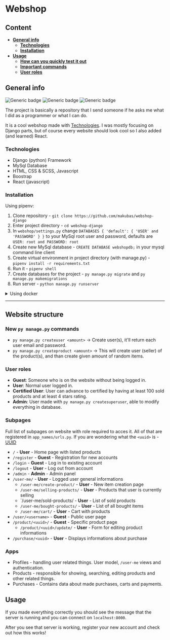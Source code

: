 # **Webshop**

## **Content**
- [**General info**](#general-info)
  - [**Technologies**](#technologies)
  - [**Installation**](#installation)
- [**Usage**](#usage)
  - [**How can you quickly test it out**](#how-can-you-quickly-test-it-out)
  - [**Important commands**](#important-commands)
  - [**User roles**](#user-roles)


## **General info**
![Generic badge](https://img.shields.io/badge/Python-3.9-blue.svg)
![Generic badge](https://img.shields.io/badge/Django-3.2.1-blue.svg)
![Generic badge](https://img.shields.io/badge/License-MIT-green.svg)

The project is basically a repository that I send someone if he asks me what I did as a programmer or what I can do. 

It is a cool webshop made with [Technologies](#technologies). I was mostly focusing on Django parts, but of course every website should look cool so I also added (and learned) React.

### **Technologies**
* Django (python) Framework
* MySql Database
* HTML, CSS & SCSS, Javascript
* Boostrap
* React (javascript)

### **Installation**

<summary>Using pipenv: </summary>


1. Clone repository - `git clone https://github.com/makubas/webshop-django`
2. Enter project directory - `cd webshop-django `
3. In `webshop/settings.py` change `DATABASES { 'default': { 'USER' and 'PASSWORD' } }` to your MySql root user and password, defaults are `USER: root and PASSWORD: root`
4. Create new MySql database - `CREATE DATABASE webshopdb;` in your mysql command line client
5. Create virtual environment in project directory (with manage.py) - `pipenv install -r requirements.txt`
6. Run it - `pipenv shell`
7. Create databases for the project - `py manage.py migrate` and `py manage.py makemigrations`
8. Run server - `python manage.py runserver`


<details>
<summary>Using docker</summary>

1. Clone repository - `git clone https://github.com/makubas/webshop-django`
2. Enter project directory - `cd webshop-django`
3. Open the settings.py file under `/webshop` and change `DATABASES/default/host from 'localhost' to 'db'`
4. Build docker services - `docker-compose build`
5. Create database - `docker-compose up -d db`
6. Run server - `docker-compose up web`

</details>

---

## **Website structure**

### **New  `py manage.py` commands**
* `py manage.py createuser <amount>` -> Create user(s), it'll return each user email and password.
* `py manage.py createproduct <amount>` -> This will create user (seller) of the product(s), and than create given amount of random items.

### **User roles**
* **Guest**: Someone who is on the website without being logged in.
* **User**: Normal user logged in.
* **Certified User**: User can advance to certified by having at least 100 sold products and at least 4 stars rating.
* **Admin**: User made with `py manage.py createsuperuser`, able to modify everything in database.

### **Subpages**
Full list of subpages on website with role required to acces it. All of that are registered in `app_names/urls.py`. If you are wondering what the `<uuid>` is - [UUID](https://en.wikipedia.org/wiki/Universally_unique_identifier)

* `/` - **User** - Home page with listed products
* `/register` - **Guest** - Registration for new accounts
* `/login` - **Guest** - Log in to existing account
* `/logout` - **User** - Log out from account
* `/admin` - **Admin** - Admin panel
* `/user-me/` - **User** - Logged user general informations
  * `/user-me/create-product/` - **User** - New item creation page
  * `/user-me/selling-products/` - **User** - Products that user is currently selling
  * `/user-me/sold-products/ - **User** - List of sold products
  * `/user-me/bought-products/` - **User** - List of all bought items
  * `/user-me/cart/` - **User** - Cart with products
* `/user/<username>` - **Guest** - Public user page
* `/product/<uuid>/` - **Guest** - Specific product page
  * `/product/<uuid>/update/` - **User** - Form for editing product informations 
* `/purchase/<uuid>` - **User** - Displays informations about purchase

### **Apps**
* Profiles - handling user related things. User model, `/user-me` views and authentication.
* Products - responsible for showing, searching, editing products and other related things.
* Purchases - Contains data about made purchases, carts and payments.

## **Usage**
If you made everything correctly you should see the message that the server is running and you can connect on `localhost:8000`.

After you see that server is working, register your new account and check out how this works!

